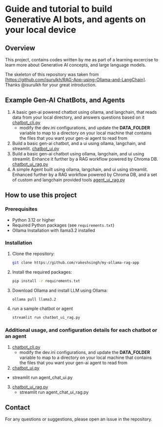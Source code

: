 # Guide and tutorial to build Generative AI bots, and agents on your local device

## Overview

This project, contains codes written by me as part of a learning excercise to learn more about Generative AI concepts, and large language models. 

The skeleton of this repository was taken from [https://github.com/isurulkh/RAG-App-using-Ollama-and-LangChain]. Thanks @isurulkh for your great introduction.

## Example Gen-AI ChatBots, and Agents
1.  A basic gen-ai powered chatbot using ollama, and langchain, that reads data from your local directory, and answers questions based on it [chatbot_cli.py](chatbot_cli.py)
    - modify the dev.ini configurations, and update the **DATA_FOLDER** variable to map to a directory on your local machine that contains the files that you want your gen-ai agent to read from
2. Build a basic gen-ai chatbot, and a ui using ollama, langchain, and streamlit. [chatbot_ui.py](chatbot_ui.py)
3. Build a basic gen-ai chatbot using ollama, langchain, and ui using streamlit. Enhance it further by a RAG workflow powered by Chroma DB. [chatbot_ui_rag.py](chatbot_ui_rag.py)
4. A simple Agent built using ollama, langchain, and ui using streamlit. Enhanced further by a RAG workflow powered by Chroma DB, and a set of custom and langchain provided tools [agent_ui_rag.py](agent_ui_rag.py)

## How to use this project
### Prerequisites

- Python 3.12 or higher
- Required Python packages (see `requirements.txt`)
- Ollama Installation with llama3.2 installed

### Installation

1. Clone the repository:
   ```bash
   git clone https://github.com/rakeshsingh/my-ollama-rag-app
   ```
2. Install the required packages:
   ```bash
   pip install -r requirements.txt
   ```
3. Download Ollama and install LLM using Ollama:
   ```bash
   ollama pull llama3.2
   ```
4. run a sample chatbot or agent
   ```bash
   streamlit run chatbot_ui_rag.py
   ```

### Additional usage, and configuration details for each chatbot or an agent
1. [chatbot_cli.py](chatbot_cli.py)
    - modify the dev.ini configurations, and update the **DATA_FOLDER** variable to map to a directory on your local machine that contains the files that you want your gen-ai agent to read from
2.  [chatbot_ui.py](chatbot_ui.py)
   - streamlit run agent_chat_ui.py
3. [chatbot_ui_rag.py](chatbot_ui_rag.py)
   - streamlit run agent_chat_ui_rag.py


## Contact
For any questions or suggestions, please open an issue in the repository.
